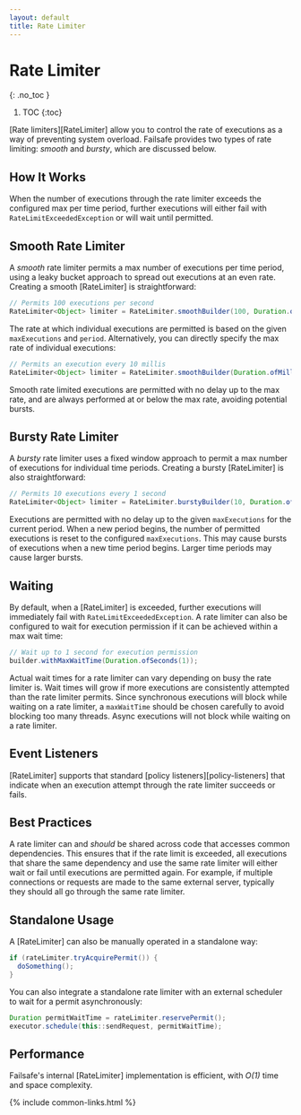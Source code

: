 ```yaml
---
layout: default
title: Rate Limiter
---
```


# Rate Limiter
{: .no_toc }

1. TOC
{:toc}

[Rate limiters][RateLimiter] allow you to control the rate of executions as a way of preventing system overload. Failsafe provides two types of rate limiting: *smooth* and *bursty*, which are discussed below.

## How It Works

When the number of executions through the rate limiter exceeds the configured max per time period, further executions will either fail with `RateLimitExceededException` or will wait until permitted.

## Smooth Rate Limiter

A *smooth* rate limiter permits a max number of executions per time period, using a leaky bucket approach to spread out executions at an even rate. Creating a smooth [RateLimiter] is straightforward:

```java
// Permits 100 executions per second
RateLimiter<Object> limiter = RateLimiter.smoothBuilder(100, Duration.ofSeconds(1)).build();
```

The rate at which individual executions are permitted is based on the given `maxExecutions` and `period`. Alternatively, you can directly specify the max rate of individual executions:

```java
// Permits an execution every 10 millis
RateLimiter<Object> limiter = RateLimiter.smoothBuilder(Duration.ofMillis(10)).build();
```

Smooth rate limited executions are permitted with no delay up to the max rate, and are always performed at or below the max rate, avoiding potential bursts.

## Bursty Rate Limiter

A *bursty* rate limiter uses a fixed window approach to permit a max number of executions for individual time periods. Creating a bursty [RateLimiter] is also straightforward:

```java
// Permits 10 executions every 1 second
RateLimiter<Object> limiter = RateLimiter.burstyBuilder(10, Duration.ofSeconds(1)).build();
```

Executions are permitted with no delay up to the given `maxExecutions` for the current period. When a new period begins, the number of permitted executions is reset to the configured `maxExecutions`. This may cause bursts of executions when a new time period begins. Larger time periods may cause larger bursts.

## Waiting

By default, when a [RateLimiter] is exceeded, further executions will immediately fail with `RateLimitExceededException`. A rate limiter can also be configured to wait for execution permission if it can be achieved within a max wait time:

```java
// Wait up to 1 second for execution permission
builder.withMaxWaitTime(Duration.ofSeconds(1));
```

Actual wait times for a rate limiter can vary depending on busy the rate limiter is. Wait times will grow if more executions are consistently attempted than the rate limiter permits. Since synchronous executions will block while waiting on a rate limiter, a `maxWaitTime` should be chosen carefully to avoid blocking too many threads. Async executions will not block while waiting on a rate limiter.

## Event Listeners

[RateLimiter] supports that standard [policy listeners][policy-listeners] that indicate when an execution attempt through the rate limiter succeeds or fails.

## Best Practices

A rate limiter can and *should* be shared across code that accesses common dependencies. This ensures that if the rate limit is exceeded, all executions that share the same dependency and use the same rate limiter will either wait or fail until executions are permitted again. For example, if multiple connections or requests are made to the same external server, typically they should all go through the same rate limiter.

## Standalone Usage

A [RateLimiter] can also be manually operated in a standalone way:

```java
if (rateLimiter.tryAcquirePermit()) {
  doSomething();
}
```

You can also integrate a standalone rate limiter with an external scheduler to wait for a permit asynchronously:

```java
Duration permitWaitTime = rateLimiter.reservePermit();
executor.schedule(this::sendRequest, permitWaitTime);
```

## Performance

Failsafe's internal [RateLimiter] implementation is efficient, with _O(1)_ time and space complexity.

{% include common-links.html %}